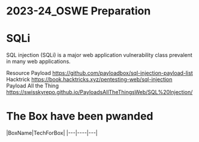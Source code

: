 # 2023-24_OSWE Preparation

# SQLi
SQL injection (SQLi) is a major web application vulnerability class prevalent in many web applications. 

Resource
Payload https://github.com/payloadbox/sql-injection-payload-list <br>
Hacktrick https://book.hacktricks.xyz/pentesting-web/sql-injection <br>
Payload All the Thing https://swisskyrepo.github.io/PayloadsAllTheThingsWeb/SQL%20Injection/ <br>

# The Box have been pwanded
|BoxName|TechForBox|
|---|----|---|



